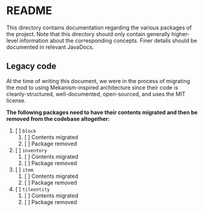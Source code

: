 # README

This directory contains documentation regarding the various packages of the project. Note that this directory should
only contain generally higher-level information about the corresponding concepts. Finer details should be documented
in relevant JavaDocs.

## Legacy code
At the time of writing this document, we were in the process of migrating the mod to using Mekanism-inspired architecture
since their code is cleanly-structured, well-documented, open-sourced, and uses the MIT license.

**The following packages need to have their contents migrated and then be removed from the codebase altogether:**
1. [ ] `block`
   1. [ ] Contents migrated
   2. [ ] Package removed
2. [ ] `inventory`
    1. [ ] Contents migrated
    2. [ ] Package removed
3. [ ] `item`
    1. [ ] Contents migrated
    2. [ ] Package removed
4. [ ] `tileentity`
    1. [ ] Contents migrated
    2. [ ] Package removed
